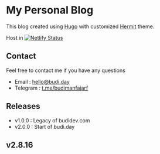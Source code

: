 # My Personal Blog

This blog created using [Hugo](https://themes.gohugo.io/) with customized [Hermit](https://themes.gohugo.io/hermit/) theme.

Host in [![Netlify Status](https://api.netlify.com/api/v1/badges/7171b328-2836-4050-8ff3-e143de197c89/deploy-status)](https://app.netlify.com/sites/budi/deploys)

## Contact

Feel free to contact me if you have any questions

- Email : [hello@budi.day](mailto:hello@budi.day)
- Telegram : [t.me/budimanfajarf](https://t.me/budimanfajarf)

## Releases

- v1.0.0 : Legacy of budidev.com
- v2.0.0 : Start of budi.day

## v2.8.16
